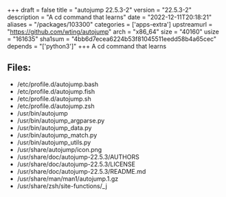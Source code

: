 +++
draft = false
title = "autojump 22.5.3-2"
version = "22.5.3-2"
description = "A cd command that learns"
date = "2022-12-11T20:18:21"
aliases = "/packages/103300"
categories = ['apps-extra']
upstreamurl = "https://github.com/wting/autojump"
arch = "x86_64"
size = "40160"
usize = "161635"
sha1sum = "4bb6d7ecea6224b53f81045511eedd58b4a65cec"
depends = "['python3']"
+++
A cd command that learns

## Files: 
* /etc/profile.d/autojump.bash
* /etc/profile.d/autojump.fish
* /etc/profile.d/autojump.sh
* /etc/profile.d/autojump.zsh
* /usr/bin/autojump
* /usr/bin/autojump_argparse.py
* /usr/bin/autojump_data.py
* /usr/bin/autojump_match.py
* /usr/bin/autojump_utils.py
* /usr/share/autojump/icon.png
* /usr/share/doc/autojump-22.5.3/AUTHORS
* /usr/share/doc/autojump-22.5.3/LICENSE
* /usr/share/doc/autojump-22.5.3/README.md
* /usr/share/man/man1/autojump.1.gz
* /usr/share/zsh/site-functions/_j
